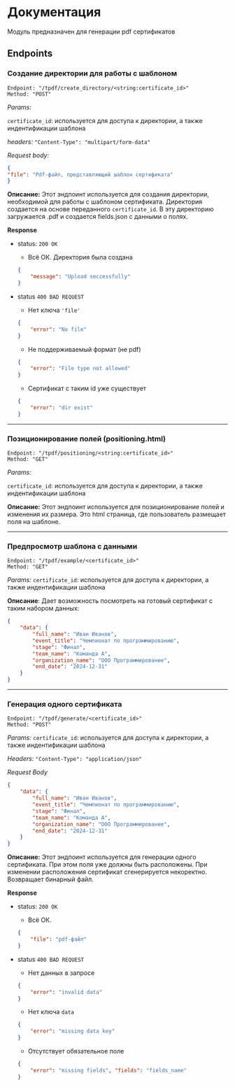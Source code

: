 # Документация

Модуль предназначен для генерации pdf сертификатов

## Endpoints

### Создание директории для работы с шаблоном

```
Endpoint: "/tpdf/create_directory/<string:certificate_id>"
Method: "POST"
```

*Params:*

`certificate_id`: используется для доступа к директории, а также индентификации шаблона

*headers:* `"Content-Type": "multipart/form-data"`

*Request body:*

```json
{
"file": "Pdf-файл, представляющий шаблон сертификата"
}
```

**Описание:** Этот эндпоинт используется для создания директории, необходимой для работы с шаблоном сертификата. Директория создается на основе переданного `certificate_id`. В эту директорию загружается .pdf и создается fields.json с данными о полях.

**Response**

* status: `200 OK`

    * Всё ОК. Директория была создана
    ```json
    {
        "message": "Upload seccessfully"
    }
    ```

* status `400 BAD REQUEST`

    * Нет ключа `'file'`
    ```json
    {
        "error": "No file"
    }
    ``` 
    * Не поддерживаемый формат (не pdf)
    ```json
    {
        "error": "File type not allowed"
    }
    ```
    * Сертификат с таким id уже существует
    ```json
    {
        "error": "dir exist"
    }
    ```

---

### Позиционирование полей (positioning.html)

```
Endpoint: "/tpdf/positioning/<string:certificate_id>"
Method: "GET"
```

*Params:* 

`certificate_id`: используется для доступа к директории, а также индентификации шаблона

**Описание:** Этот эндпоинт используется для позиционирование полей и изменения их размера. Это html cтраница, где пользователь размещает поля на шаблоне.

---

### Предпросмотр шаблона с данными

```
Endpoint: "/tpdf/example/<certificate_id>"
Method: "GET"
```

*Params:* 
`certificate_id`: используется для доступа к директории, а также индентификации шаблона

**Описание**: Дает возможность посмотреть на готовый сертификат с таким набором данных: 
```json
{
    "data": {
        "full_name": "Иван Иванов",
        "event_title": "Чемпионат по программированию",
        "stage": "Финал",
        "team_name": "Команда А",
        "organization_name": "ООО Программирование",
        "end_date": "2024-12-31"
    }
}
```

---

### Генерация одного сертификата

```
Endpoint: "/tpdf/generate/<certificate_id>"
Method: "POST"
```

*Params:* 
`certificate_id`: используется для доступа к директории, а также индентификации шаблона

*Headers*: `"Content-Type": "application/json"`

*Request Body*
```json
{
    "data": {
        "full_name": "Иван Иванов",
        "event_title": "Чемпионат по программированию",
        "stage": "Финал",
        "team_name": "Команда А",
        "organization_name": "ООО Программирование",
        "end_date": "2024-12-31"
    }
}
```

**Описание:** Этот эндпоинт используется для генерации одного сертификата. При этом поля уже должны быть расположены. При изменении расположения сертификат сгенерируется некоректно. Возвращает бинарный файл.

**Response**

* status: `200 OK`

    * Всё ОК.
    ```json
    {
        "file": "pdf-файл" 
    }
    ```

* status `400 BAD REQUEST`

    * Нет данных в запросе
    ```json
    {
        "error": "invalid data"
    }
    ``` 
    * Нет ключа `data`
    ```json
    {
        "error": "missing data key"
    }
    ```
    * Отсутствует обязательное поле
    ```json
    {
        "error": "missing fields", "fields": "fields_name"
    }
    ```

